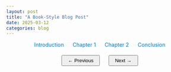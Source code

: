 ```yaml
---
layout: post
title: "A Book-Style Blog Post"
date: 2025-03-12
categories: blog
---
```


<!-- Navigation Links for Sections -->
<div class="section-navigation">
  <a href="#section1" class="nav-link">Introduction</a>
  <a href="#section2" class="nav-link">Chapter 1</a>
  <a href="#section3" class="nav-link">Chapter 2</a>
  <a href="#section4" class="nav-link">Conclusion</a>
</div>

<!-- Section 1: Introduction -->
<div id="section1" class="book-section">
  <h2>Introduction</h2>
  <p>
    Welcome to this blog post presented as a book. In this post, you’ll find a detailed exploration of my latest research, complete with code demos and in-depth explanations.
  </p>
</div>

<!-- Section 2: Chapter 1 -->
<div id="section2" class="book-section">
  <h2>Chapter 1: Research Background</h2>
  <p>
    [Your content here...]
  </p>
</div>

<!-- Section 3: Chapter 2 -->
<div id="section3" class="book-section">
  <h2>Chapter 2: Methods and Code Demo</h2>
  <p>
    Below is an example of the code I used in my analysis.
  </p>
  <div class="code-demo">
    <pre><code class="language-python"># Sample Python Code
def greet(name):
    return f"Hello, {name}!"

print(greet("World"))</code></pre>
    <button class="copy-btn">Copy Code</button>
  </div>
</div>

<!-- Section 4: Conclusion -->
<div id="section4" class="book-section">
  <h2>Conclusion</h2>
  <p>
    Thank you for reading. I hope this book-style post gives you a deeper insight into the work. Feel free to leave comments or reach out!
  </p>
</div>

<!-- Navigation Arrows -->
<div class="section-arrows">
  <button id="prev-section">← Previous</button>
  <button id="next-section">Next →</button>
</div>

<!-- Inline JavaScript for Copy & Section Navigation -->
<script>
document.addEventListener("DOMContentLoaded", function() {
  // Copy code functionality
  document.querySelectorAll('.copy-btn').forEach(function(button) {
    button.addEventListener('click', function() {
      const codeBlock = button.previousElementSibling.innerText;
      navigator.clipboard.writeText(codeBlock).then(function() {
        button.innerText = "Copied!";
        setTimeout(() => { button.innerText = "Copy Code"; }, 2000);
      });
    });
  });

  // Section navigation functionality
  const sections = document.querySelectorAll('.book-section');
  let currentSection = 0;
  function showSection(index) {
    sections.forEach((section, i) => {
      section.style.display = (i === index) ? "block" : "none";
    });
  }
  showSection(currentSection);

  document.getElementById('prev-section').addEventListener('click', function() {
    if (currentSection > 0) { currentSection--; showSection(currentSection); }
  });
  document.getElementById('next-section').addEventListener('click', function() {
    if (currentSection < sections.length - 1) { currentSection++; showSection(currentSection); }
  });
});
</script>

<!-- Inline CSS Styles -->
<style>
.book-section {
  display: none;
  padding: 20px;
  border: 1px solid #ddd;
  margin-bottom: 20px;
}
.code-demo {
  position: relative;
  background: #f5f5f5;
  padding: 10px;
  border: 1px solid #ccc;
  overflow: auto;
}
.copy-btn {
  position: absolute;
  top: 10px;
  right: 10px;
  background: #007acc;
  color: #fff;
  border: none;
  padding: 5px 10px;
  cursor: pointer;
}
.section-arrows {
  text-align: center;
  margin-top: 20px;
}
.section-arrows button {
  margin: 0 10px;
  padding: 5px 15px;
}
.section-navigation {
  text-align: center;
  margin-bottom: 20px;
}
.section-navigation .nav-link {
  margin: 0 10px;
  text-decoration: none;
  color: #007acc;
}
</style>
